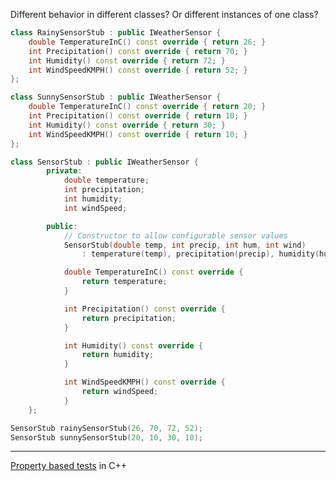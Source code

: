 
Different behavior in different classes? Or different instances of one class?

```cpp
class RainySensorStub : public IWeatherSensor {
    double TemperatureInC() const override { return 26; }
    int Precipitation() const override { return 70; }
    int Humidity() const override { return 72; }
    int WindSpeedKMPH() const override { return 52; }
};
```

```cpp
class SunnySensorStub : public IWeatherSensor {
    double TemperatureInC() const override { return 20; }
    int Precipitation() const override { return 10; }
    int Humidity() const override { return 30; }
    int WindSpeedKMPH() const override { return 10; }
};
```

```cpp
class SensorStub : public IWeatherSensor {
        private:
            double temperature;
            int precipitation;
            int humidity;
            int windSpeed;

        public:
            // Constructor to allow configurable sensor values
            SensorStub(double temp, int precip, int hum, int wind)
                : temperature(temp), precipitation(precip), humidity(hum), windSpeed(wind) {}

            double TemperatureInC() const override {
                return temperature;
            }

            int Precipitation() const override {
                return precipitation;
            }

            int Humidity() const override {
                return humidity;
            }

            int WindSpeedKMPH() const override {
                return windSpeed;
            }
    };

SensorStub rainySensorStub(26, 70, 72, 52);
SensorStub sunnySensorStub(20, 10, 30, 10);
```

---

[Property based tests](https://github.com/clean-code-craft-p-1/test-failer-in-cpp-art-pogorelov/blob/master/lib/test/src/SensorStub.h) in C++
